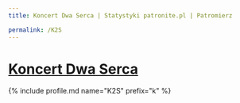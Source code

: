 ```yaml
---
title: Koncert Dwa Serca | Statystyki patronite.pl | Patromierz

permalink: /K2S
---
```


# [Koncert Dwa Serca](https://patronite.pl/K2S)

{% include profile.md name="K2S" prefix="k" %}
